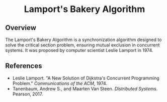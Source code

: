 <h1 align="center">Lamport's Bakery Algorithm</h1>

## Overview

The Lamport's Bakery Algorithm is a synchronization algorithm designed to solve the critical section problem, ensuring mutual exclusion in concurrent systems. It was proposed by computer scientist Leslie Lamport in 1974.


## References

- Leslie Lamport. "A New Solution of Dijkstra's Concurrent Programming Problem." *Communications of the ACM*, 1974.
- Tanenbaum, Andrew S., and Maarten Van Steen. *Distributed Systems*. Pearson, 2017.
